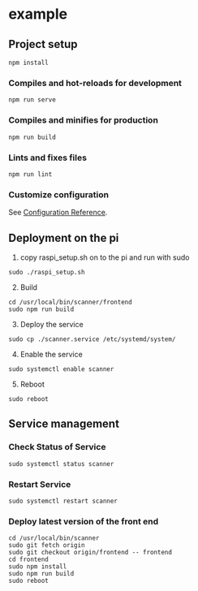 # example

## Project setup
```
npm install
```

### Compiles and hot-reloads for development
```
npm run serve
```

### Compiles and minifies for production
```
npm run build
```

### Lints and fixes files
```
npm run lint
```

### Customize configuration
See [Configuration Reference](https://cli.vuejs.org/config/).

## Deployment on the pi

1. copy raspi_setup.sh on to the pi and run with sudo
```
sudo ./raspi_setup.sh
````
2. Build
```
cd /usr/local/bin/scanner/frontend
sudo npm run build
```
3. Deploy the service
```
sudo cp ./scanner.service /etc/systemd/system/
```

4. Enable the service
```
sudo systemctl enable scanner
```

5. Reboot
```
sudo reboot
```

## Service management

### Check Status of Service
```
sudo systemctl status scanner
```

### Restart Service
```
sudo systemctl restart scanner
```

### Deploy latest version of the front end

```
cd /usr/local/bin/scanner
sudo git fetch origin
sudo git checkout origin/frontend -- frontend
cd frontend
sudo npm install
sudo npm run build
sudo reboot
```
